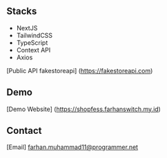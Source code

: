 ## Stacks
- NextJS
- TailwindCSS
- TypeScript
- Context API
- Axios


[Public API  fakestoreapi] (https://fakestoreapi.com)


## Demo

[Demo Website] (https://shopfess.farhanswitch.my.id)

## Contact

[Email] <farhan.muhammad11@programmer.net>
